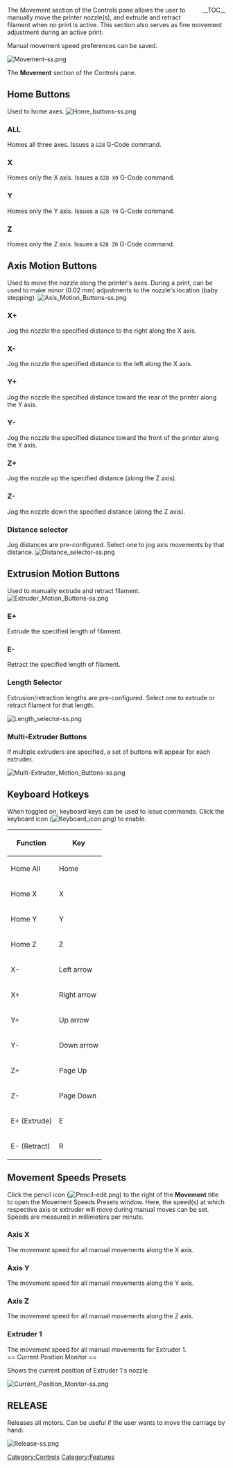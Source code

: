 <div style="float:right;">

\_\_TOC\_\_

</div>

The Movement section of the Controls pane allows the user to manually
move the printer nozzle(s), and extrude and retract filament when no
print is active. This section also serves as fine movement adjustment
during an active print.

Manual movement speed preferences can be
saved.

![Movement-ss.png](http://wiki.mattercontrol.com/images/0/09/Movement-ss.png "Movement-ss.png")

The **Movement** section of the Controls pane.


## Home Buttons

Used to home axes. ![Home\_buttons-ss.png](http://wiki.mattercontrol.com/images/8/8e/Home_buttons-ss.png
"Home_buttons-ss.png")

### ALL

Homes all three axes. Issues a `G28` G-Code command.

### X

Homes only the X axis. Issues a `G28 X0` G-Code command.

### Y

Homes only the Y axis. Issues a `G28 Y0` G-Code command.

### Z

Homes only the Z axis. Issues a `G28 Z0` G-Code command.

## Axis Motion Buttons

Used to move the nozzle along the printer's axes. During a print, can be
used to make minor (0.02 mm) adjustments to the nozzle's location (baby
stepping). ![Axis\_Motion\_Buttons-ss.png](http://wiki.mattercontrol.com/images/e/e0/Axis_Motion_Buttons-ss.png
"Axis_Motion_Buttons-ss.png")

### X+

Jog the nozzle the specified distance to the right along the X axis.

### X-

Jog the nozzle the specified distance to the left along the X axis.

### Y+

Jog the nozzle the specified distance toward the rear of the printer
along the Y axis.

### Y-

Jog the nozzle the specified distance toward the front of the printer
along the Y axis.

### Z+

Jog the nozzle up the specified distance (along the Z axis).

### Z-

Jog the nozzle down the specified distance (along the Z axis).

### Distance selector

Jog distances are pre-configured. Select one to jog axis movements by
that distance. ![Distance\_selector-ss.png](http://wiki.mattercontrol.com/images/a/ab/Distance_selector-ss.png
"Distance_selector-ss.png")

## Extrusion Motion Buttons

Used to manually extrude and retract filament.
![Extruder\_Motion\_Buttons-ss.png](http://wiki.mattercontrol.com/images/9/99/Extruder_Motion_Buttons-ss.png
"Extruder_Motion_Buttons-ss.png")

### E+

Extrude the specified length of filament.

### E-

Retract the specified length of filament.

### Length Selector

Extrusion/retraction lengths are pre-configured. Select one to extrude
or retract filament for that length.

![Length\_selector-ss.png](http://wiki.mattercontrol.com/images/8/81/Length_selector-ss.png
"Length_selector-ss.png")

### Multi-Extruder Buttons

If multiple extruders are specified, a set of buttons will appear for
each
extruder.

![Multi-Extruder\_Motion\_Buttons-ss.png](http://wiki.mattercontrol.com/images/1/1e/Multi-Extruder_Motion_Buttons-ss.png
"Multi-Extruder_Motion_Buttons-ss.png")

## Keyboard Hotkeys

When toggled on, keyboard keys can be used to issue commands. Click the
keyboard icon (![Keyboard\_icon.png](http://wiki.mattercontrol.com/images/d/d7/Keyboard_icon.png
"Keyboard_icon.png")) to enable.

<table>
<thead>
<tr class="header">
<th><p>Function</p></th>
<th><p>Key</p></th>
</tr>
</thead>
<tbody>
<tr class="odd">
<td><p>Home All</p></td>
<td><p>Home</p></td>
</tr>
<tr class="even">
<td><p>Home X</p></td>
<td><p>X</p></td>
</tr>
<tr class="odd">
<td><p>Home Y</p></td>
<td><p>Y</p></td>
</tr>
<tr class="even">
<td><p>Home Z</p></td>
<td><p>Z</p></td>
</tr>
<tr class="odd">
<td><p>X-</p></td>
<td><p>Left arrow</p></td>
</tr>
<tr class="even">
<td><p>X+</p></td>
<td><p>Right arrow</p></td>
</tr>
<tr class="odd">
<td><p>Y+</p></td>
<td><p>Up arrow</p></td>
</tr>
<tr class="even">
<td><p>Y-</p></td>
<td><p>Down arrow</p></td>
</tr>
<tr class="odd">
<td><p>Z+</p></td>
<td><p>Page Up</p></td>
</tr>
<tr class="even">
<td><p>Z-</p></td>
<td><p>Page Down</p></td>
</tr>
<tr class="odd">
<td><p>E+ (Extrude)</p></td>
<td><p>E</p></td>
</tr>
<tr class="even">
<td><p>E- (Retract)</p></td>
<td><p>R</p></td>
</tr>
</tbody>
</table>

## Movement Speeds Presets

Click the pencil icon (![Pencil-edit.png](http://wiki.mattercontrol.com/images/b/b0/Pencil-edit.png
"Pencil-edit.png")) to the right of the **Movement** title to open the
Movement Speeds Presets window. Here, the speed(s) at which respective
axis or extruder will move during manual moves can be set. Speeds are
measured in millimeters per minute.

### Axis X

The movement speed for all manual movements along the X axis.

### Axis Y

The movement speed for all manual movements along the Y axis.

### Axis Z

The movement speed for all manual movements along the Z axis.

### Extruder 1

The movement speed for all manual movements for Extruder 1.  
\== Current Position Monitor ==

Shows the current position of Extruder 1's nozzle.

![Current\_Position\_Monitor-ss.png](http://wiki.mattercontrol.com/images/b/b5/Current_Position_Monitor-ss.png
"Current_Position_Monitor-ss.png")

## RELEASE

Releases all motors. Can be useful if the user wants to move the
carriage by hand.

![Release-ss.png](http://wiki.mattercontrol.com/images/1/13/Release-ss.png "Release-ss.png")

[Category:Controls](category:controls)
[Category:Features](category:features)
